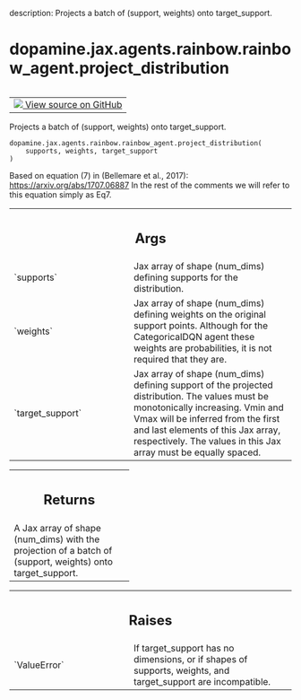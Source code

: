 description: Projects a batch of (support, weights) onto target_support.

<div itemscope itemtype="http://developers.google.com/ReferenceObject">
<meta itemprop="name" content="dopamine.jax.agents.rainbow.rainbow_agent.project_distribution" />
<meta itemprop="path" content="Stable" />
</div>

# dopamine.jax.agents.rainbow.rainbow_agent.project_distribution

<!-- Insert buttons and diff -->

<table class="tfo-notebook-buttons tfo-api nocontent" align="left">
<td>
  <a target="_blank" href="https://github.com/google/dopamine/tree/master/dopamine/jax/agents/rainbow/rainbow_agent.py">
    <img src="https://www.tensorflow.org/images/GitHub-Mark-32px.png" />
    View source on GitHub
  </a>
</td>
</table>

Projects a batch of (support, weights) onto target_support.

<pre class="devsite-click-to-copy prettyprint lang-py tfo-signature-link">
<code>dopamine.jax.agents.rainbow.rainbow_agent.project_distribution(
    supports, weights, target_support
)
</code></pre>

<!-- Placeholder for "Used in" -->

Based on equation (7) in (Bellemare et al., 2017):
https://arxiv.org/abs/1707.06887 In the rest of the comments we will refer to
this equation simply as Eq7.

<!-- Tabular view -->

 <table class="responsive fixed orange">
<colgroup><col width="214px"><col></colgroup>
<tr><th colspan="2"><h2 class="add-link">Args</h2></th></tr>

<tr>
<td>
`supports`
</td>
<td>
Jax array of shape (num_dims) defining supports for
the distribution.
</td>
</tr><tr>
<td>
`weights`
</td>
<td>
Jax array of shape (num_dims) defining weights on the
original support points. Although for the CategoricalDQN agent these
weights are probabilities, it is not required that they are.
</td>
</tr><tr>
<td>
`target_support`
</td>
<td>
Jax array of shape (num_dims) defining support of the
projected distribution. The values must be monotonically increasing. Vmin
and Vmax will be inferred from the first and last elements of this Jax
array, respectively. The values in this Jax array must be equally spaced.
</td>
</tr>
</table>

<!-- Tabular view -->

 <table class="responsive fixed orange">
<colgroup><col width="214px"><col></colgroup>
<tr><th colspan="2"><h2 class="add-link">Returns</h2></th></tr>
<tr class="alt">
<td colspan="2">
A Jax array of shape (num_dims) with the projection of a batch
of (support, weights) onto target_support.
</td>
</tr>

</table>

<!-- Tabular view -->

 <table class="responsive fixed orange">
<colgroup><col width="214px"><col></colgroup>
<tr><th colspan="2"><h2 class="add-link">Raises</h2></th></tr>

<tr>
<td>
`ValueError`
</td>
<td>
If target_support has no dimensions, or if shapes of supports,
weights, and target_support are incompatible.
</td>
</tr>
</table>
